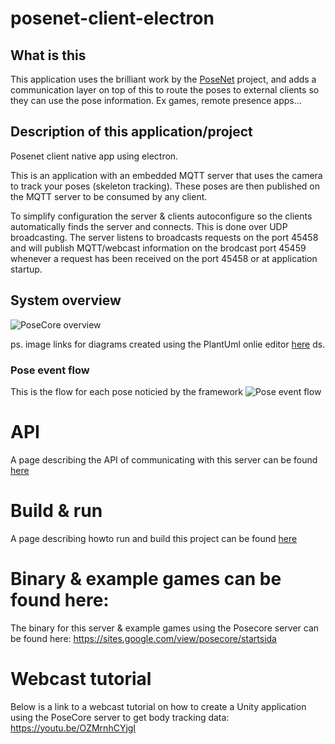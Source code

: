# posenet-client-electron

## What is this
This application uses the brilliant work by the [PoseNet](https://github.com/tensorflow/tfjs-models/tree/master/posenet) project, and adds a communication layer on top of this to route the poses to external clients so they can use the pose information.
Ex games, remote presence apps...


## Description of this application/project
Posenet client native app using electron.

This is an application with an embedded MQTT server that uses the camera to track your poses (skeleton tracking).
These poses are then published on the MQTT server to be consumed by any client.

To simplify configuration the server & clients autoconfigure so the clients automatically finds the server and connects.
This is done over UDP broadcasting.
The server listens to broadcasts requests on the port 45458 and will publish MQTT/webcast information on the brodcast port 45459 whenever a request has been received on the port 45458 or at application startup.

## System overview
![PoseCore overview](http://www.plantuml.com/plantuml/png/RP7FJiCm3CRlVWfh9pZq1H27YS4HDBHnGvhIr4mJJL9iRmoXlJlkdsn1Maxfvv_Zhv_deevr7rhiaf1FJ02B5BeKAIhEbYOkJ4JVxaouaTiPEfc-Ih2_xfKOlwdsBX2x4Hok9VXqD2gw5klK_E1xL7R-SnUtA1GbSPv0HzsC2a1C3HLMLiG7ue7gIF0Nq4vdhxXjYVaK0WeVHj1di3-5dUVNzHfN4nM-L3VMSWryuEGQxqHHBlFhB9wxJb3qvGHVIAVV6ysOD3IS0F98lA-gIs7C5qtAzJlidHQ5ShHLtnwNUBO8-I43ymgWZw1gwKEhV-7EAJQs_Zy0)

ps.
image links for diagrams created using the PlantUml onlie editor [here](http://www.plantuml.com/plantuml/uml/SoWkIImgAStDuShBJqbLA4ajBk5oICrB0Oe00000)
ds.


### Pose event flow
This is the flow for each pose noticied by the framework
![Pose event flow](http://www.plantuml.com/plantuml/png/bP71QlCm48JlVeeXz_y5VFW9X1vRMXBefL1aUHkBo9AgNJlDsnUjOd2JNkgBPU_ipBUhBOl9CeqUAJBHJ44-V3mt3G0OAp5ZCp7b3GoZ7BIGJ1PdNJ91iDcPaR9HWTNZlUGvCe4fpzL8izuvp_VAnvV30Viygspy5FbTjlEEWi2aL7FrKw4L4l_-NrdGel91ih6drGorNfGBJOl2-KG2eS0nbqN0kmvl0JtPs5Dj1v_8ayIWFaltJwU7hv8da87qByvE1WpkE10BKewTwPntSgcBzWATt6b23yE5Dt2AMU3DvSfycxSi28ekoW-zH8nyh2rgho2PYhyHU38iY85WhBYPblrXzLJh6bFBxThUCTB40_LbEHB1KySskyw5uwqRXRvPlPNcbJgEzaJoruchDrhiAVGtyqBYAblpcYs5VXhzDm00)

# API
A page describing the API of communicating with this server can be found [here](api.md)


# Build & run
A page describing howto run and build this project can be found [here](operation.md)

# Binary & example games can be found here:
The binary for this server & example games using the Posecore server can be found here:
https://sites.google.com/view/posecore/startsida

# Webcast tutorial
Below is a link to a webcast tutorial on how to create a Unity application using the PoseCore server to get body tracking data:
https://youtu.be/OZMrnhCYjgI
